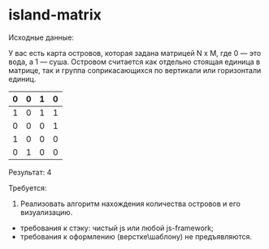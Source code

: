 # island-matrix
Исходные данные:

У вас есть карта островов, которая задана матрицей N x M, где 0 — это вода, а 1 — суша. Островом считается как отдельно стоящая единица в матрице, так и группа соприкасающихся по вертикали или горизонтали единиц.

|0|0|1|0|
|-|-|-|-|
|1|0|1|1|
|0|0|0|1|
|1|0|0|0|
|0|1|0|0|

Результат: 4

Требуется:
1. Реализовать алгоритм нахождения количества островов и его визуализацию. 

- требования к стэку: чистый js или любой js-framework;
- требования к оформлению (верстке\шаблону) не предъявляются.
